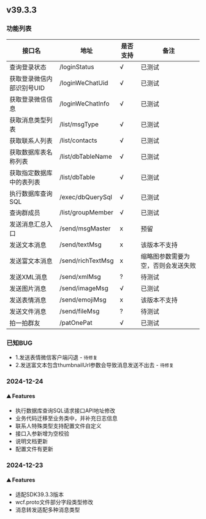 ## v39.3.3

### 功能列表

| 接口名            | 地址                | 是否支持 | 备注                |
|----------------|-------------------|------|-------------------|
| 查询登录状态         | /loginStatus      | √    | 已测试               |
| 获取登录微信内部识别号UID | /loginWeChatUid   | √    | 已测试               |
| 获取登录微信信息       | /loginWeChatInfo  | √    | 已测试               |
| 获取消息类型列表       | /list/msgType     | √    | 已测试               |
| 获取联系人列表        | /list/contacts    | √    | 已测试               |
| 获取数据库表名称列表     | /list/dbTableName | √    | 已测试               |
| 获取指定数据库中的表列表   | /list/dbTable     | √    | 已测试               |
| 执行数据库查询SQL     | /exec/dbQuerySql  | √    | 已测试               |
| 查询群成员          | /list/groupMember | √    | 已测试               |
| 发送消息汇总入口       | /send/msgMaster   | x    | 预留                |
| 发送文本消息         | /send/textMsg     | x    | 该版本不支持            |
| 发送富文本消息        | /send/richTextMsg | x    | 缩略图参数需要为空，否则会发送失败 |
| 发送XML消息        | /send/xmlMsg      | ?    | 待测试               |
| 发送图片消息         | /send/imageMsg    | √    | 已测试               |
| 发送表情消息         | /send/emojiMsg    | x    | 该版本不支持            |
| 发送文件消息         | /send/fileMsg     | ?    | 待测试               |
| 拍一拍群友          | /patOnePat        | √    | 已测试               |

### 已知BUG

- 1.发送表情微信客户端闪退 - `待修复`
- 2.发送富文本包含thumbnailUrl参数会导致消息发送不出去 - `待修复`

### 2024-12-24

#### ⛰️ Features

- 执行数据库查询SQL请求接口API地址修改
- 业务代码迁移至业务类中，并补充日志信息
- 联系人特殊类型支持配置文件自定义
- 接口入参新增为空校验
- 说明文档更新
- 配置文件有更新

### 2024-12-23

#### ⛰️ Features

- 适配SDK39.3.3版本
- wcf.proto文件部分字段类型修改
- 消息转发适配多种消息类型